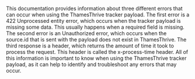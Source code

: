 This documentation provides information about three different errors that can occur when using the ThamesThrive tracker payload. The first error is a 422 Unprocessed entity error, which occurs when the tracker payload is missing some data. This usually happens when a required field is missing. The second error is an Unauthorized error, which occurs when the source.id that is sent with the payload does not exist in ThamesThrive. The third response is a header, which returns the amount of time it took to process the request. This header is called the x-process-time header. All of this information is important to know when using the ThamesThrive tracker payload, as it can help to identify and troubleshoot any errors that may occur.
